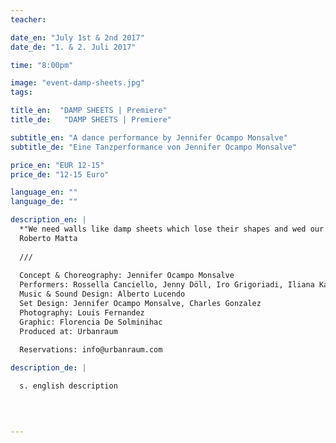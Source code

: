 ```yaml
---
teacher:

date_en: "July 1st & 2nd 2017"
date_de: "1. & 2. Juli 2017"

time: "8:00pm"

image: "event-damp-sheets.jpg" 
tags:

title_en:  "DAMP SHEETS | Premiere"
title_de:   "DAMP SHEETS | Premiere"

subtitle_en: "A dance performance by Jennifer Ocampo Monsalve"
subtitle_de: "Eine Tanzperformance von Jennifer Ocampo Monsalve"

price_en: "EUR 12-15"
price_de: "12-15 Euro"

language_en: ""
language_de: ""

description_en: |
  *"We need walls like damp sheets which lose their shapes and wed our psychological fears...To find for each person those umbilical* *cords that put us in communication with other suns, objects of total freedom that would be like psychoanalytic mirrors."*  
  Roberto Matta  
  
  ///
    
  Concept & Choreography: Jennifer Ocampo Monsalve  
  Performers: Rossella Canciello, Jenny Döll, Iro Grigoriadi, Iliana Kalapotharakou, María Sánchez Alonso  
  Music & Sound Design: Alberto Lucendo  
  Set Design: Jennifer Ocampo Monsalve, Charles Gonzalez  
  Photography: Louis Fernandez  
  Graphic: Florencia De Solminihac  
  Produced at: Urbanraum 
  
  Reservations: info@urbanraum.com

description_de: |

  s. english description
  
  


---
```

